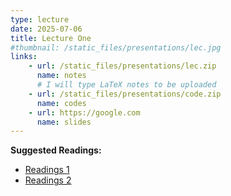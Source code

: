 ```yaml
---
type: lecture
date: 2025-07-06
title: Lecture One
#thumbnail: /static_files/presentations/lec.jpg
links: 
    - url: /static_files/presentations/lec.zip
      name: notes
      # I will type LaTeX notes to be uploaded 
    - url: /static_files/presentations/code.zip
      name: codes
    - url: https://google.com
      name: slides
---
```

**Suggested Readings:**
- [Readings 1](http://example.com)
- [Readings 2](http://example.com)

